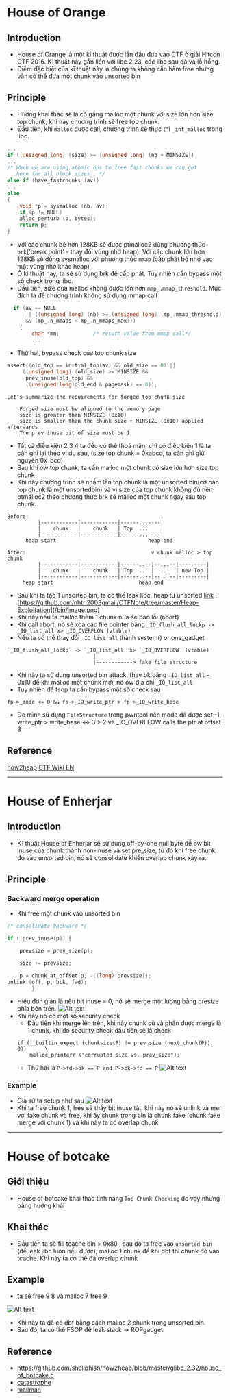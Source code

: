 # House of Orange

## Introduction

- House of Orange là một kĩ thuật được lần đầu đưa vào CTF ở giải Hitcon CTF 2016. Kĩ thuật này gắn liền với libc 2.23, các libc sau đã vá lỗ hổng.
- Điểm đặc biệt của kĩ thuật này là chúng ta không cần hàm free nhưng vẫn có thể đưa một chunk vào unsorted bin

## Principle

- Hướng khai thác sẽ là cố gắng malloc một chunk với size lớn hơn size top chunk, khi này chương trình sẽ free top chunk.
- Đầu tiên, khi `malloc` được call, chương trình sẽ thực thi `_int_malloc` trong libc.

```c
...
if ((unsigned long) (size) >= (unsigned long) (nb + MINSIZE))
...
/* When we are using atomic ops to free fast chunks we can get
   here for all block sizes.  */
else if (have_fastchunks (av))
...
else
{
    void *p = sysmalloc (nb, av);
    if (p != NULL)
    alloc_perturb (p, bytes);
    return p;
}
```

- Với các chunk bé hơn 128KB sẽ được ptmalloc2 dùng phương thức `brk`('break point' - thay đổi vùng nhớ heap). Với các chunk lớn hơn 128KB sẽ dùng sysmalloc với phương thức `mmap` (cấp phát bộ nhớ vào một vùng nhớ khác heap)
- Ở kĩ thuật này, ta sẽ sử dụng brk để cấp phát. Tuy nhiên cần bypass một số check trong libc.
- Đầu tiên, size của malloc không được lớn hơn `mmp_.mmap_threshold`. Mục đích là để chương trình không sử dụng mmap call

```c
  if (av == NULL
      || ((unsigned long) (nb) >= (unsigned long) (mp_.mmap_threshold)
	  && (mp_.n_mmaps < mp_.n_mmaps_max)))
    {
        char *mm;           /* return value from mmap call*/
        ...
```

- Thứ hai, bypass check của top chunk size

```c
assert((old_top == initial_top(av) && old_size == 0) ||
     ((unsigned long) (old_size) >= MINSIZE &&
      prev_inuse(old_top) &&
      ((unsigned long)old_end & pagemask) == 0));
```

```
Let's summarize the requirements for forged top chunk size

    Forged size must be aligned to the memory page
    size is greater than MINSIZE (0x10)
    size is smaller than the chunk size + MINSIZE (0x10) applied afterwards
    The prev inuse bit of size must be 1
```

- Tất cả điều kiện 2 3 4 ta đều có thể thoả mãn, chỉ có điều kiện 1 là ta cần ghi lại theo ví dụ sau, (size top chunk = 0xabcd, ta cần ghi giữ nguyên 0x_bcd)
- Sau khi ow top chunk, ta cần malloc một chunk có size lớn hơn size top chunk
- Khi này chương trình sẽ nhầm lẫn top chunk là một unsorted bin(cơ bản top chunk là một unsortedbin) và vì size của top chunk không đủ nên ptmalloc2 theo phương thức brk sẽ malloc một chunk ngay sau top chunk.

```
Before:
          |------------|------------|------...----|
          |    chunk   |    chunk   | Top  ...    |
          |------------|------------|------...----|
      heap start                              heap end

After:                                         v chunk malloc > top chunk
          |------------|------------|------..--|--...--|---------|
          |    chunk   |    chunk   | Top  ..  |  ...  | new Top |
          |------------|------------|------..--|--...--|---------|
     heap start                            heap end
```

- Sau khi ta tạo 1 unsorted bin, ta có thể leak libc, heap từ unsorted [link](https://github.com/nhtri2003gmail/CTFNote/tree/master/Heap-Exploitation)
  ![https://github.com/nhtri2003gmail/CTFNote/tree/master/Heap-Exploitation](/bin/image.png)
- Khi này nếu ta malloc thêm 1 chunk nữa sẽ báo lỗi (abort)
- Khi call abort, nó sẽ xoá các file pointer bằng `_IO_flush_all_lockp -> _IO_list_all x> _IO_OVERFLOW (vtable)`
- Nếu ta có thể thay đổi `_IO_list_all` thành system() or one_gadget

```
`_IO_flush_all_lockp` -> `_IO_list_all` x> `_IO_OVERFLOW` (vtable)
                            |
                            |------------> fake file structure

```

- Khi này ta sử dụng unsorted bin attack, thay bk bằng `_IO_list_all` - 0x10 để khi malloc một chunk mới, nó ow địa chỉ `_IO_list_all`
- Tuy nhiên để fsop ta cần bypass một số check sau

```
fp->_mode <= 0 && fp->_IO_write_ptr > fp->_IO_write_base
```

- Do mình sử dụng `FileStructure` trong pwntool nên mode đã được set -1, write_ptr > write_base <=> 3 > 2 và \_IO_OVERFLOW calls the ptr at offset 3

## Reference

[how2heap](https://github.com/shellphish/how2heap/blob/master/glibc_2.23/house_of_orange.c)
[CTF Wiki EN](https://ctf-wiki.mahaloz.re/pwn/linux/glibc-heap/house_of_orange/)

---

# House of Enherjar

## Introduction

- Kĩ thuật House of Enherjar sẽ sử dụng off-by-one null byte để ow bit inuse của chunk thành non-inuse và set pre_size, từ đó khi free chunk đó vào unsorted bin, nó sẽ consolidate khiến overlap chunk xảy ra.

## Principle

### Backward merge operation

- Khi free một chunk vào unsorted bin

```c
/* consolidate backward */

if (!prev_inuse(p)) {

    prevsize = prev_size(p);

    size += prevsize;

    p = chunk_at_offset(p, -((long) prevsize));
unlink (off, p, bck, fwd);
        }
```

- Hiểu đơn giản là nếu bit inuse = 0, nó sẽ merge một lượng bằng presize phía bên trên.
  ![Alt text](/bin/houseofEnherjar/image.png)
- Khi này nó có một số security check
  - Đầu tiên khi merge lên trên, khi này chunk cũ và phần được merge là 1 chunk, khi đó security check đầu tiên sẽ là check
  ```
  if (__builtin_expect (chunksize(P) != prev_size (next_chunk(P)), 0))      \
      malloc_printerr ("corrupted size vs. prev_size");
  ```
  - Thứ hai là `P->fd->bk == P and P->bk->fd == P`
    ![Alt text](/bin/houseofEnherjar/image-1.png)

### Example

- Giả sử ta setup như sau
  ![Alt text](/bin/houseofEnherjar/image-2.png)
- Khi ta free chunk 1, free sẽ thấy bit inuse tắt, khi này nó sẽ unlink và mer với fake chunk và free, khi ấy chunk trong bin là chunk fake (chunk fake merge với chunk 1) và khi này ta có overlap chunk

---

# House of botcake

## Giới thiệu

- House of botcake khai thác tính năng `Top Chunk Checking` do vậy nhưng bằng hướng khái

## Khai thác

- Đầu tiên ta sẽ fill tcache bin > 0x80 , sau đó ta free vào `unsorted bin` (để leak libc luôn nếu được), malloc 1 chunk để khi dbf thì chunk đó vào tcache. Khi này ta có thể đã overlap chunk

## Example

- ta sẽ free 9 8 và malloc 7 free 9

![Alt text](./house_of_botcake/image.png)

- Khi này ta đã có dbf bằng cách malloc 2 chunk trong unsorted bin.
- Sau đó, ta có thể FSOP để leak stack -> ROPgadget

## Reference

- https://github.com/shellphish/how2heap/blob/master/glibc_2.32/house_of_botcake.c
- [catastrophe](./house_of_botcake/)
- [mailman](https://github.com/wan-hyhty/CTFs_competition/tree/main/ImaginaryCTF2023/mailman)
